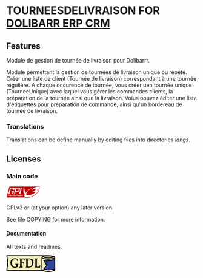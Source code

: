 # TOURNEESDELIVRAISON FOR <a href="https://www.dolibarr.org">DOLIBARR ERP CRM</a>

## Features
Module de gestion de tournée de livraison pour Dolibarrr.


<!--
![Screenshot tourneesdelivraison](img/screenshot_tourneesdelivraison.png?raw=true "TourneesDeLivraison"){imgmd}
-->

Module permettant la gestion de tournées de livraison unique ou répété. Créer une liste de client (Tournée de livraison) correspondant à une tournée régulière. A chaque occurence de tournée, vous créer uen tournée unique (TourneeUnique) avec laquel vous gérer les commandes clients, la préparation de la tournée ainsi que la livraison.
Voius pouvez éditer une liste d'étiquettes pour préparation de commande, ainsi qu'un bordereau de tournée de livraison.



### Translations

Translations can be define manually by editing files into directories *langs*.

<!--
This module contains also a sample configuration for Transifex, under the hidden directory [.tx](.tx), so it is possible to manage translation using this service.

For more informations, see the [translator's documentation](https://wiki.dolibarr.org/index.php/Translator_documentation).

There is a [Transifex project](https://transifex.com/projects/p/dolibarr-module-template) for this module.
-->


<!--

Install
-------

### From the ZIP file and GUI interface

- If you get the module in a zip file (like when downloading it from the market place [Dolistore](https://www.dolistore.com)), go into
menu ```Home - Setup - Modules - Deploy external module``` and upload the zip file.


Note: If this screen tell you there is no custom directory, check your setup is correct:

- In your Dolibarr installation directory, edit the ```htdocs/conf/conf.php``` file and check that following lines are not commented:

    ```php
    //$dolibarr_main_url_root_alt ...
    //$dolibarr_main_document_root_alt ...
    ```

- Uncomment them if necessary (delete the leading ```//```) and assign a sensible value according to your Dolibarr installation

    For example :

    - UNIX:
        ```php
        $dolibarr_main_url_root_alt = '/custom';
        $dolibarr_main_document_root_alt = '/var/www/Dolibarr/htdocs/custom';
        ```

    - Windows:
        ```php
        $dolibarr_main_url_root_alt = '/custom';
        $dolibarr_main_document_root_alt = 'C:/My Web Sites/Dolibarr/htdocs/custom';
        ```

### From a GIT repository

- Clone the repository in ```$dolibarr_main_document_root_alt/tourneesdelivraison```

```sh
cd ....../custom
git clone git@github.com:gitlogin/tourneesdelivraison.git tourneesdelivraison
```

### <a name="final_steps"></a>Final steps

From your browser:

  - Log into Dolibarr as a super-administrator
  - Go to "Setup" -> "Modules"
  - You should now be able to find and enable the module



-->


Licenses
--------

### Main code

![GPLv3 logo](img/gplv3.png)

GPLv3 or (at your option) any later version.

See file COPYING for more information.

#### Documentation

All texts and readmes.

![GFDL logo](img/gfdl.png)
